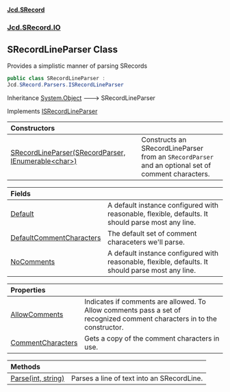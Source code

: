 #### [Jcd.SRecord](index.md 'index')
### [Jcd.SRecord.IO](Jcd.SRecord.IO.md 'Jcd.SRecord.IO')

## SRecordLineParser Class

Provides a simplistic manner of parsing SRecords

```csharp
public class SRecordLineParser :
Jcd.SRecord.Parsers.ISRecordLineParser
```

Inheritance [System.Object](https://docs.microsoft.com/en-us/dotnet/api/System.Object 'System.Object') &#129106; SRecordLineParser

Implements [ISRecordLineParser](Jcd.SRecord.Parsers.ISRecordLineParser.md 'Jcd.SRecord.Parsers.ISRecordLineParser')

| Constructors | |
| :--- | :--- |
| [SRecordLineParser(SRecordParser, IEnumerable&lt;char&gt;)](Jcd.SRecord.IO.SRecordLineParser.SRecordLineParser(Jcd.SRecord.SRecordParser,System.Collections.Generic.IEnumerable_char_).md 'Jcd.SRecord.IO.SRecordLineParser.SRecordLineParser(Jcd.SRecord.SRecordParser, System.Collections.Generic.IEnumerable<char>)') | Constructs an SRecordLineParser from an `SRecordParser`<br/>and an optional set of comment characters. |

| Fields | |
| :--- | :--- |
| [Default](Jcd.SRecord.IO.SRecordLineParser.Default.md 'Jcd.SRecord.IO.SRecordLineParser.Default') | A default instance configured with reasonable, flexible, defaults. It should parse most any line. |
| [DefaultCommentCharacters](Jcd.SRecord.IO.SRecordLineParser.DefaultCommentCharacters.md 'Jcd.SRecord.IO.SRecordLineParser.DefaultCommentCharacters') | The default set of comment characeters we'll parse. |
| [NoComments](Jcd.SRecord.IO.SRecordLineParser.NoComments.md 'Jcd.SRecord.IO.SRecordLineParser.NoComments') | A default instance configured with reasonable, flexible, defaults. It should parse most any line. |

| Properties | |
| :--- | :--- |
| [AllowComments](Jcd.SRecord.IO.SRecordLineParser.AllowComments.md 'Jcd.SRecord.IO.SRecordLineParser.AllowComments') | Indicates if comments are allowed. To Allow comments pass a set of<br/>recognized comment characters in to the constructor. |
| [CommentCharacters](Jcd.SRecord.IO.SRecordLineParser.CommentCharacters.md 'Jcd.SRecord.IO.SRecordLineParser.CommentCharacters') | Gets a copy of the comment characters in use. |

| Methods | |
| :--- | :--- |
| [Parse(int, string)](Jcd.SRecord.IO.SRecordLineParser.Parse(int,string).md 'Jcd.SRecord.IO.SRecordLineParser.Parse(int, string)') | Parses a line of text into an SRecordLine. |
